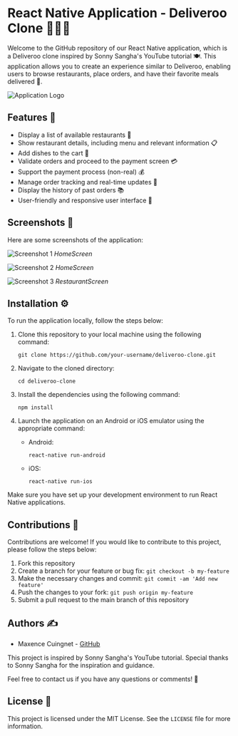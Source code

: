 # React Native Application - Deliveroo Clone 👨‍🍳🍕

Welcome to the GitHub repository of our React Native application, which is a Deliveroo clone inspired by Sonny Sangha's YouTube tutorial 🍽️. This application allows you to create an experience similar to Deliveroo, enabling users to browse restaurants, place orders, and have their favorite meals delivered 🚀.

![Application Logo](screenshots/logo.png)

## Features 🎯

- Display a list of available restaurants 🍔
- Show restaurant details, including menu and relevant information 📋
- Add dishes to the cart 🛒
- Validate orders and proceed to the payment screen 💳
- Support the payment process (non-real) 💰
- Manage order tracking and real-time updates 🚚
- Display the history of past orders 📚
- User-friendly and responsive user interface 🎨

## Screenshots 📸

Here are some screenshots of the application:

![Screenshot 1](./screenshots/deliveroo-1.png)
_HomeScreen_

![Screenshot 2](./screenshots/deliveroo-2.png)
_HomeScreen_

![Screenshot 3](./screenshots/deliveroo-3.png)
_RestaurantScreen_

## Installation ⚙️

To run the application locally, follow the steps below:

1. Clone this repository to your local machine using the following command:

   ```
   git clone https://github.com/your-username/deliveroo-clone.git
   ```

2. Navigate to the cloned directory:

   ```
   cd deliveroo-clone
   ```

3. Install the dependencies using the following command:

   ```
   npm install
   ```

4. Launch the application on an Android or iOS emulator using the appropriate command:

   - Android:

     ```
     react-native run-android
     ```

   - iOS:

     ```
     react-native run-ios
     ```

Make sure you have set up your development environment to run React Native applications.

## Contributions 👥

Contributions are welcome! If you would like to contribute to this project, please follow the steps below:

1. Fork this repository
2. Create a branch for your feature or bug fix: `git checkout -b my-feature`
3. Make the necessary changes and commit: `git commit -am 'Add new feature'`
4. Push the changes to your fork: `git push origin my-feature`
5. Submit a pull request to the main branch of this repository

## Authors ✍️

- Maxence Cuingnet - [GitHub](https://github.com/adamfrance)

This project is inspired by Sonny Sangha's YouTube tutorial. Special thanks to Sonny Sangha for the inspiration and guidance.

Feel free to contact us if you have any questions or comments! 💬

## License 📝

This project is licensed under the MIT License. See the `LICENSE` file for more information.

